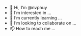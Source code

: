 - 👋 Hi, I’m @nvphuy
- 👀 I’m interested in ...
- 🌱 I’m currently learning ...
- 💞️ I’m looking to collaborate on ...
- 📫 How to reach me ...

<!---
nvphuy/nvphuy is a ✨ special ✨ repository because its `README.md` (this file) appears on your GitHub profile.
You can click the Preview link to take a look at your changes.
--->
